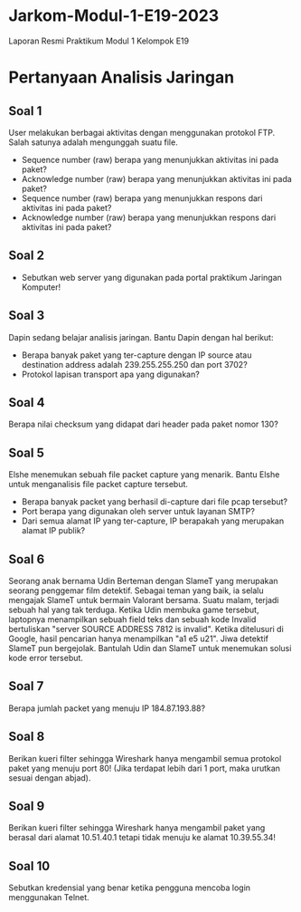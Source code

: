 # Jarkom-Modul-1-E19-2023
Laporan Resmi Praktikum Modul 1 Kelompok E19

# Pertanyaan Analisis Jaringan

## Soal 1
User melakukan berbagai aktivitas dengan menggunakan protokol FTP. Salah satunya adalah mengunggah suatu file.
- Sequence number (raw) berapa yang menunjukkan aktivitas ini pada paket?
- Acknowledge number (raw) berapa yang menunjukkan aktivitas ini pada paket?
- Sequence number (raw) berapa yang menunjukkan respons dari aktivitas ini pada paket?
- Acknowledge number (raw) berapa yang menunjukkan respons dari aktivitas ini pada paket?

## Soal 2
- Sebutkan web server yang digunakan pada portal praktikum Jaringan Komputer!

## Soal 3
Dapin sedang belajar analisis jaringan. Bantu Dapin dengan hal berikut:
- Berapa banyak paket yang ter-capture dengan IP source atau destination address adalah 239.255.255.250 dan port 3702?
- Protokol lapisan transport apa yang digunakan?

## Soal 4
Berapa nilai checksum yang didapat dari header pada paket nomor 130?

## Soal 5
Elshe menemukan sebuah file packet capture yang menarik. Bantu Elshe untuk menganalisis file packet capture tersebut.
- Berapa banyak packet yang berhasil di-capture dari file pcap tersebut?
- Port berapa yang digunakan oleh server untuk layanan SMTP?
- Dari semua alamat IP yang ter-capture, IP berapakah yang merupakan alamat IP publik?

## Soal 6
Seorang anak bernama Udin Berteman dengan SlameT yang merupakan seorang penggemar film detektif. Sebagai teman yang baik, ia selalu mengajak SlameT untuk bermain Valorant bersama. Suatu malam, terjadi sebuah hal yang tak terduga. Ketika Udin membuka game tersebut, laptopnya menampilkan sebuah field teks dan sebuah kode Invalid bertuliskan "server SOURCE ADDRESS 7812 is invalid". Ketika ditelusuri di Google, hasil pencarian hanya menampilkan "a1 e5 u21". Jiwa detektif SlameT pun bergejolak. Bantulah Udin dan SlameT untuk menemukan solusi kode error tersebut.

## Soal 7
Berapa jumlah packet yang menuju IP 184.87.193.88?

## Soal 8
Berikan kueri filter sehingga Wireshark hanya mengambil semua protokol paket yang menuju port 80! (Jika terdapat lebih dari 1 port, maka urutkan sesuai dengan abjad).

## Soal 9
Berikan kueri filter sehingga Wireshark hanya mengambil paket yang berasal dari alamat 10.51.40.1 tetapi tidak menuju ke alamat 10.39.55.34!

## Soal 10
Sebutkan kredensial yang benar ketika pengguna mencoba login menggunakan Telnet.
